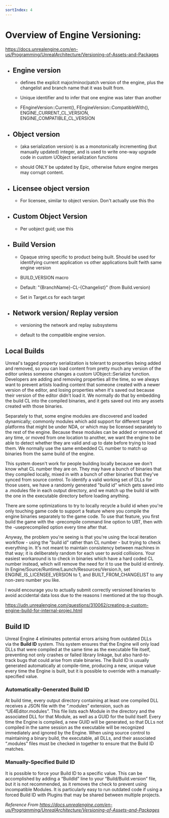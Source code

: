 ```yaml
---
sortIndex: 4
---
```


# Overview of Engine Versioning:

https://docs.unrealengine.com/en-us/Programming/UnrealArchitecture/Versioning-of-Assets-and-Packages

- ## Engine version

  - defines the explicit major/minor/patch version of the engine, plus the changelist and branch name that it was built from.

  - Unique identifier and to infer that one engine was later than another

  - FEngineVersion::Current(), FEngineVersion::CompatibleWith(), ENGINE_CURRENT_CL_VERSION, ENGINE_COMPATIBLE_CL_VERSION

- ## Object version

  - (aka serialization version) is as a monotonically incrementing (but manually updated) integer, and is used to write one-way upgrade code in custom UObject serialization functions

  - should ONLY be updated by Epic, otherwise future engine merges may corrupt content.

- ## Licensee object version

  - For licensee, similar to object version. Don't actually use this tho

- ## Custom Object Version

  - Per uobject guid; use this

- ## Build Version

  - Opaque string specific to product being built. Should be used for identifying current application vs other applications built fwith same engine version

  - BUILD_VERSION macro

  - Default: "{BranchName}-CL-{Changelist}" (from Build.version)

  - Set in Target.cs for each target

- ## Network version/ Replay version

  - versioning the network and replay subsystems

  - default to the compatible engine version.


## Local Builds

Unreal's tagged property serialization is tolerant to properties being added and removed, so you can load content from pretty much any version of the editor unless someone changes a custom UObject::Serialize function. Developers are adding and removing properties all the time, so we always want to prevent artists loading content that someone created with a newer version of the editor, and losing properties when it's saved out because their version of the editor didn't load it. We normally do that by embedding the build CL into the compiled binaries, and it gets saved out into any assets created with those binaries.

Separately to that, some engine modules are discovered and loaded dynamically; commonly modules which add support for different target platforms that might be under NDA, or which may be licensed separately to the rest of the engine. Because these modules can be added or removed at any time, or moved from one location to another, we want the engine to be able to detect whether they are valid and up to date before trying to load them. We normally use the same embedded CL number to match up binaries from the same build of the engine.

This system doesn't work for people building locally because we don't know what CL number they are on. They may have a bunch of binaries that they compiled locally, mixed in with a bunch of other binaries that they've synced from source control. To identify a valid working set of DLLs for those users, we have a randomly generated "build id" which gets saved into a .modules file in each output directory, and we match up the build id with the one in the executable directory before loading anything.

There are some optimizations to try to locally recycle a build id when you're only touching game code to support a feature where you compile the engine binaries separately to the game code. To use that feature, you first build the game with the -precompile command line option to UBT, then with the -useprecompiled option every time after that.

Anyway, the problem you're seeing is that you're using the local iteration workflow - using the "build id" rather than CL number - but trying to check everything in. It's not meant to maintain consistency between machines in that way; it is deliberately random for each user to avoid collisions. Your easiest workaround is to check in binaries which have a hard coded CL number instead, which will remove the need for it to use the build id entirely. In Engine/Source/Runtime/Launch/Resources/Version.h, set ENGINE_IS_LICENSEE_VERSION to 1, and BUILT_FROM_CHANGELIST to any non-zero number you like.

I would encourage you to actually submit correctly versioned binaries to avoid accidental data loss due to the reasons I mentioned at the top though.

https://udn.unrealengine.com/questions/310062/creating-a-custom-engine-build-for-internal-projec.html

## Build ID

Unreal Engine 4 eliminates potential errors arising from outdated DLLs via the **Build ID** system. This system ensures that the Engine will only load DLLs that were compiled at the same time as the executable file itself, preventing not only crashes or failed library linkage, but also hard-to-track bugs that could arise from stale binaries. The Build ID is usually generated automatically at compile-time, producing a new, unique value every time the Engine is built, but it is possible to override with a manually-specified value.

### Automatically-Generated Build ID

At build time, every output directory containing at least one compiled DLL receives a JSON file with the “.modules” extension, such as “UE4Editor.modules”. This file lists each Module in the directory and the associated DLL for that Module, as well as a GUID for the build itself. Every time the Engine is compiled, a new GUID will be generated, so that DLLs not compiled in the same session as the executable will be recognized immediately and ignored by the Engine. When using source control to maintaining a binary build, the executable, all DLLs, and their associated “.modules” files must be checked in together to ensure that the Build ID matches.

### Manually-Specified Build ID

It is possible to force your Build ID to a specific value. This can be accomplished by adding a “BuildId” line to your “Build/Build.version” file, but it is not recommended, as it removes the check to prevent using incompatible Modules. It is particularly easy to run outdated code if using a forced Build ID with Plugins that may be shared between multiple projects.

*Reference From https://docs.unrealengine.com/en-us/Programming/UnrealArchitecture/Versioning-of-Assets-and-Packages*